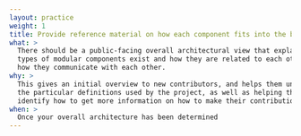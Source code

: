 ```yaml
---
layout: practice
weight: 1
title: Provide reference material on how each component fits into the bigger picture
what: >
  There should be a public-facing overall architectural view that explains what
  types of modular components exist and how they are related to each other and
  how they communicate with each other.
why: >
  This gives an initial overview to new contributors, and helps them understand
  the particular definitions used by the project, as well as helping them
  identify how to get more information on how to make their contribution.
when: >
  Once your overall architecture has been determined
---
```

